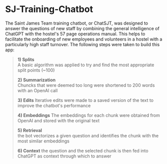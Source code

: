 # SJ-Training-Chatbot

The Saint James Team training chatbot, or ChatSJT, was designed to answer the questions of new staff by combining the general intelligence of ChatGPT with the hostel's 57 page operations manual. This helps to facilitate the onboarding of new employees and volunteers in a hostel with a particularly high staff turnover. The following steps were taken to build this app:

>  **1) Splits**  
>     A basic algorithm was applied to try and find the most appropriate split points (~100)
> 
>  **2) Summarization**  
>     Chuncks that were deemed too long were shortened to 200 words with an OpenAI call
> 
>  **3) Edits**
>     Iterative edits were made to a saved version of the text to improve the chatbot's performance
> 
>  **4) Embeddings**
>     The embeddings for each chunk were obtained from OpenAI and stored with the original text
> 
>  **5) Retrieval**  
>     the bot vectorizes a given question and identifies the chunk with the most similar embeddings
> 
>  **6) Context**
>     the question and the selected chunk is then fed into ChatGPT as context through which to answer
